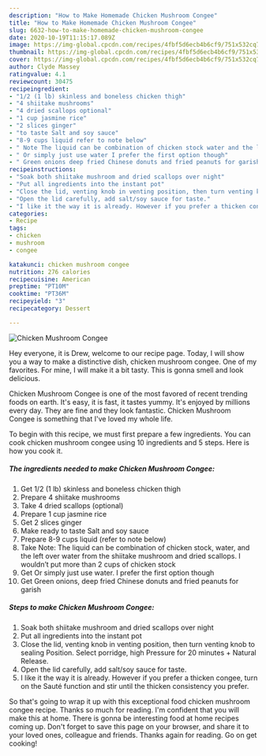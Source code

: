 ```yaml
---
description: "How to Make Homemade Chicken Mushroom Congee"
title: "How to Make Homemade Chicken Mushroom Congee"
slug: 6632-how-to-make-homemade-chicken-mushroom-congee
date: 2020-10-19T11:15:17.089Z
image: https://img-global.cpcdn.com/recipes/4fbf5d6ecb4b6cf9/751x532cq70/chicken-mushroom-congee-recipe-main-photo.jpg
thumbnail: https://img-global.cpcdn.com/recipes/4fbf5d6ecb4b6cf9/751x532cq70/chicken-mushroom-congee-recipe-main-photo.jpg
cover: https://img-global.cpcdn.com/recipes/4fbf5d6ecb4b6cf9/751x532cq70/chicken-mushroom-congee-recipe-main-photo.jpg
author: Clyde Massey
ratingvalue: 4.1
reviewcount: 30475
recipeingredient:
- "1/2 (1 lb) skinless and boneless chicken thigh"
- "4 shiitake mushrooms"
- "4 dried scallops optional"
- "1 cup jasmine rice"
- "2 slices ginger"
- "to taste Salt and soy sauce"
- "8-9 cups liquid refer to note below"
- " Note The liquid can be combination of chicken stock water and the left over water from the shiitake mushroom and dried scallops I wouldnt put more than 2 cups of chicken stock"
- " Or simply just use water I prefer the first option though"
- " Green onions deep fried Chinese donuts and fried peanuts for garish"
recipeinstructions:
- "Soak both shiitake mushroom and dried scallops over night"
- "Put all ingredients into the instant pot"
- "Close the lid, venting knob in venting position, then turn venting knob to sealing Position. Select porridge, high Pressure for 20 minutes + Natural Release."
- "Open the lid carefully, add salt/soy sauce for taste."
- "I like it the way it is already. However if you prefer a thicken congee, turn on the Sauté function and stir until the thicken consistency you prefer."
categories:
- Recipe
tags:
- chicken
- mushroom
- congee

katakunci: chicken mushroom congee 
nutrition: 276 calories
recipecuisine: American
preptime: "PT10M"
cooktime: "PT36M"
recipeyield: "3"
recipecategory: Dessert

---
```



![Chicken Mushroom Congee](https://img-global.cpcdn.com/recipes/4fbf5d6ecb4b6cf9/751x532cq70/chicken-mushroom-congee-recipe-main-photo.jpg)

Hey everyone, it is Drew, welcome to our recipe page. Today, I will show you a way to make a distinctive dish, chicken mushroom congee. One of my favorites. For mine, I will make it a bit tasty. This is gonna smell and look delicious.



Chicken Mushroom Congee is one of the most favored of recent trending foods on earth. It's easy, it is fast, it tastes yummy. It's enjoyed by millions every day. They are fine and they look fantastic. Chicken Mushroom Congee is something that I've loved my whole life.


To begin with this recipe, we must first prepare a few ingredients. You can cook chicken mushroom congee using 10 ingredients and 5 steps. Here is how you cook it.

<!--inarticleads1-->

##### The ingredients needed to make Chicken Mushroom Congee:

1. Get 1/2 (1 lb) skinless and boneless chicken thigh
1. Prepare 4 shiitake mushrooms
1. Take 4 dried scallops (optional)
1. Prepare 1 cup jasmine rice
1. Get 2 slices ginger
1. Make ready to taste Salt and soy sauce
1. Prepare 8-9 cups liquid (refer to note below)
1. Take  Note: The liquid can be combination of chicken stock, water, and the left over water from the shiitake mushroom and dried scallops. I wouldn’t put more than 2 cups of chicken stock
1. Get  Or simply just use water. I prefer the first option though
1. Get  Green onions, deep fried Chinese donuts and fried peanuts for garish




<!--inarticleads2-->

##### Steps to make Chicken Mushroom Congee:

1. Soak both shiitake mushroom and dried scallops over night
1. Put all ingredients into the instant pot
1. Close the lid, venting knob in venting position, then turn venting knob to sealing Position. Select porridge, high Pressure for 20 minutes + Natural Release.
1. Open the lid carefully, add salt/soy sauce for taste.
1. I like it the way it is already. However if you prefer a thicken congee, turn on the Sauté function and stir until the thicken consistency you prefer.




So that's going to wrap it up with this exceptional food chicken mushroom congee recipe. Thanks so much for reading. I'm confident that you will make this at home. There is gonna be interesting food at home recipes coming up. Don't forget to save this page on your browser, and share it to your loved ones, colleague and friends. Thanks again for reading. Go on get cooking!
